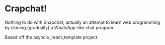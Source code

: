 # Crapchat!

Nothing to do with Snapchat; actually an attempt to learn web programming by cloning (gradually) a WhatsApp-like chat program.

Based off the asyncio_react_template project.
